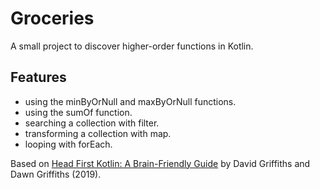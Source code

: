 # Groceries

A small project to discover higher-order functions in Kotlin.

## Features

- using the minByOrNull and maxByOrNull functions.
- using the sumOf function.
- searching a collection with filter.
- transforming a collection with map.
- looping with forEach.

Based on [Head First Kotlin: A Brain-Friendly Guide](https://www.amazon.com/Head-First-Kotlin-Brain-Friendly-Guide/dp/1491996692) by David Griffiths and Dawn Griffiths (2019).

